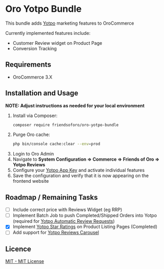 Oro Yotpo Bundle
==============================
This bundle adds [Yotpo](https://www.yotpo.com/) marketing features to OroCommerce

Currently implemented features include:
* Customer Review widget on Product Page
* Conversion Tracking

Requirements
-------------------
* OroCommerce 3.X

Installation and Usage
-------------------
**NOTE: Adjust instructions as needed for your local environment**

1. Install via Composer:
    ```bash
    composer require friendsoforo/oro-yotpo-bundle
    ```
1. Purge Oro cache:
    ```bash
    php bin/console cache:clear --env=prod
    ```
1. Login to Oro Admin
1. Navigate to **System Configuration => Commerce => Friends of Oro => Yotpo Reviews**
1. Configure your [Yotpo App Key](https://support.yotpo.com/en/article/finding-your-app-key-and-your-secret-key) and activate individual features
1. Save the configuration and verify that it is now appearing on the frontend website

Roadmap / Remaining Tasks
-------------------
- [ ] Include correct price with Reviews Widget (eg RRP)
- [ ] Implement Batch Job to push Completed/Shipped Orders into Yotpo (required for [Yotpo Automatic Review Requests](https://support.yotpo.com/en/article/map-mail-after-purchase))  
- [x] Implement [Yotpo Star Ratings](https://support.yotpo.com/en/article/generic-other-platforms-installing-the-yotpo-star-rating) on Product Listing Pages (Completed)
- [ ] Add support for [Yotpo Reviews Carousel](https://support.yotpo.com/en/article/reviews-carousel)

Licence
-------------------
[MIT - MIT License](./LICENSE)